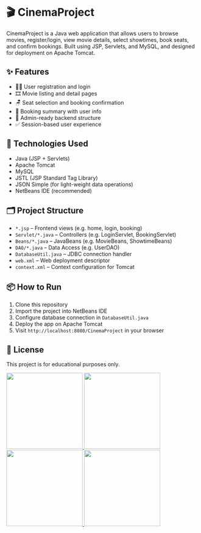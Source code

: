 # 🎬 CinemaProject

CinemaProject is a Java web application that allows users to browse movies, register/login, view movie details, select showtimes, book seats, and confirm bookings. Built using JSP, Servlets, and MySQL, and designed for deployment on Apache Tomcat.

## ✨ Features

- 🧑‍💻 User registration and login
- 🎞️ Movie listing and detail pages
- 🪑 Seat selection and booking confirmation
- 📨 Booking summary with user info
- 🎯 Admin-ready backend structure
- ✅ Session-based user experience

## 🚀 Technologies Used

- Java (JSP + Servlets)
- Apache Tomcat
- MySQL
- JSTL (JSP Standard Tag Library)
- JSON Simple (for light-weight data operations)
- NetBeans IDE (recommended)

## 🗂️ Project Structure

- `*.jsp` – Frontend views (e.g. home, login, booking)
- `Servlet/*.java` – Controllers (e.g. LoginServlet, BookingServlet)
- `Beans/*.java` – JavaBeans (e.g. MovieBeans, ShowtimeBeans)
- `DAO/*.java` – Data Access (e.g. UserDAO)
- `DatabaseUtil.java` – JDBC connection handler
- `web.xml` – Web deployment descriptor
- `context.xml` – Context configuration for Tomcat

## 📦 How to Run

1. Clone this repository
2. Import the project into NetBeans IDE
3. Configure database connection in `DatabaseUtil.java`
4. Deploy the app on Apache Tomcat
5. Visit `http://localhost:8080/CinemaProject` in your browser

## 📄 License

This project is for educational purposes only.
<p>
  <a href="https://github.com/user-attachments/assets/b6e8f21e-3f2a-47bb-b288-eeb22ce9c3c2" target="_blank">
    <img src="https://github.com/user-attachments/assets/b6e8f21e-3f2a-47bb-b288-eeb22ce9c3c2" width="200"/>
  </a>
  <a href="https://github.com/user-attachments/assets/ff78468c-9b6f-406a-b893-5b010e70aec9" target="_blank">
    <img src="https://github.com/user-attachments/assets/ff78468c-9b6f-406a-b893-5b010e70aec9" width="200"/>
  </a>
  <a href="https://github.com/user-attachments/assets/bf23ca28-c3f7-424c-8453-9c03417f0a49" target="_blank">
    <img src="https://github.com/user-attachments/assets/bf23ca28-c3f7-424c-8453-9c03417f0a49" width="200"/>
  </a>
  <a href="https://github.com/user-attachments/assets/1b69702a-aac3-4ee7-93f7-f39edfa2bffc" target="_blank">
    <img src="https://github.com/user-attachments/assets/1b69702a-aac3-4ee7-93f7-f39edfa2bffc" width="200"/>
  </a>
</p>


